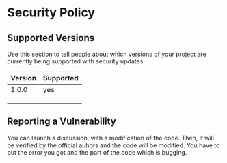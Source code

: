 # Security Policy

## Supported Versions

Use this section to tell people about which versions of your project are
currently being supported with security updates.

| Version | Supported          |
| ------- | ------------------ |
| 1.0.0   | yes                |
|         |                    |
|         |                    |
|         |                    |

## Reporting a Vulnerability

You can launch a discussion, with a modification of the code. Then, it will be verified by the official auhors and the code will be modified. You have to put the error you got and the part of the code which is bugging.
